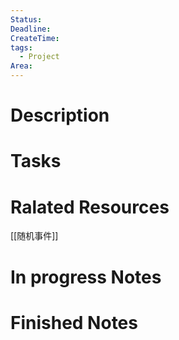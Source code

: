 ```yaml
---
Status: 
Deadline: 
CreateTime:
tags:
  - Project
Area: 
---
```


# Description


# Tasks


# Ralated Resources
[[随机事件]]
# In progress Notes


# Finished Notes

